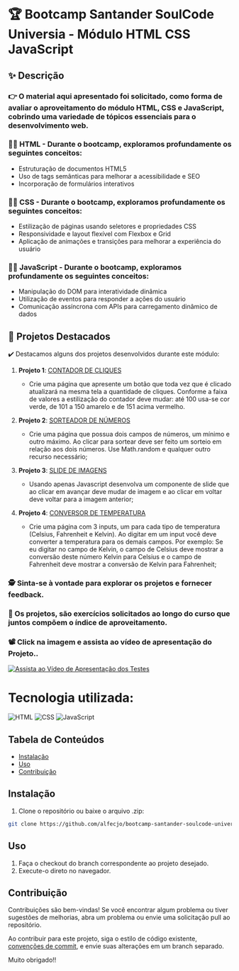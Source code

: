 # 🏆 Bootcamp Santander SoulCode Universia - Módulo HTML CSS JavaScript

## ✨ Descrição

### 👉 O material aqui apresentado foi solicitado, como forma de avaliar o aproveitamento do módulo HTML, CSS e JavaScript, cobrindo uma variedade de tópicos essenciais para o desenvolvimento web. 

### 👨‍💻 HTML - Durante o bootcamp, exploramos profundamente os seguintes conceitos:
- Estruturação de documentos HTML5
- Uso de tags semânticas para melhorar a acessibilidade e SEO
- Incorporação de formulários interativos

### 👨‍💻 CSS - Durante o bootcamp, exploramos profundamente os seguintes conceitos:
- Estilização de páginas usando seletores e propriedades CSS
- Responsividade e layout flexível com Flexbox e Grid
- Aplicação de animações e transições para melhorar a experiência do usuário

### 👨‍💻 JavaScript - Durante o bootcamp, exploramos profundamente os seguintes conceitos:
- Manipulação do DOM para interatividade dinâmica
- Utilização de eventos para responder a ações do usuário
- Comunicação assíncrona com APIs para carregamento dinâmico de dados

## 🚀 Projetos Destacados

✔️ Destacamos alguns dos projetos desenvolvidos durante este módulo:

1. **Projeto 1**: [CONTADOR DE CLIQUES](desafio-01/index-01.html)
   - Crie uma página que apresente um botão que toda vez que é clicado atualizará na mesma tela a quantidade de cliques. Conforme a faixa de valores a estilização do contador deve mudar: até 100 usa-se cor verde, de 101 a 150 amarelo e de 151 acima vermelho.

2. **Projeto 2**: [SORTEADOR DE NÚMEROS](desafio-02/index-02.html)
   - Crie uma página que possua dois campos de números, um mínimo e outro máximo. Ao clicar para sortear deve ser feito um sorteio em relação aos dois números. Use Math.random e qualquer outro recurso necessário;

3. **Projeto 3**: [SLIDE DE IMAGENS](desafio-03/index-03.html)
   - Usando apenas Javascript desenvolva um componente de slide que ao clicar em avançar deve mudar de imagem e ao clicar em voltar deve voltar para a imagem anterior;

4. **Projeto 4**: [CONVERSOR DE TEMPERATURA](desafio-04/index-04.html)
   - Crie uma página com 3 inputs, um para cada tipo de temperatura (Celsius, Fahrenheit e Kelvin). Ao digitar em um input você deve converter a temperatura para os demais campos. Por exemplo: Se eu digitar no campo de Kelvin, o campo de Celsius deve mostrar a conversão deste número Kelvin para Celsius e o campo de Fahrenheit deve mostrar a conversão de Kelvin para Fahrenheit;

### 🕵️ Sinta-se à vontade para explorar os projetos e fornecer feedback.

### 🎉 Os projetos, são exercícios solicitados ao longo do curso que juntos compõem o índice de aproveitamento.

### 📽️ Click na imagem e assista ao vídeo de apresentação do Projeto..     

[![Assista ao Vídeo de Apresentação dos Testes](https://img.youtube.com/vi/Xm-1FmxwFXU/maxresdefault.jpg)](https://www.youtube.com/watch?v=Xm-1FmxwFXU)

# Tecnologia utilizada:

![HTML](https://img.shields.io/badge/HTML-%23E34F26.svg?style=for-the-badge&logo=html5&logoColor=white)
![CSS](https://img.shields.io/badge/CSS-%231572B6.svg?style=for-the-badge&logo=css3&logoColor=white)
![JavaScript](https://img.shields.io/badge/JavaScript-%23323330.svg?style=for-the-badge&logo=javascript&logoColor=F7DF1E)

## Tabela de Conteúdos

- [Instalação](#Instalação)
- [Uso](#Uso)
- [Contribuição](#Contribuição)

## Instalação

1. Clone o repositório ou baixe o arquivo .zip:

```bash
git clone https://github.com/alfecjo/bootcamp-santander-soulcode-universia.git
```
## Uso

1. Faça o checkout do branch correspondente ao projeto desejado.
2. Execute-o direto no navegador.

## Contribuição

Contribuições são bem-vindas! Se você encontrar algum problema ou tiver sugestões de melhorias, abra um problema ou envie uma solicitação pull ao repositório.

Ao contribuir para este projeto, siga o estilo de código existente, [convenções de commit](https://www.conventionalcommits.org/en/v1.0.0/), e envie suas alterações em um branch separado.

Muito obrigado!!

